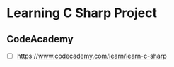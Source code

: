# Learning C Sharp Project
      
## CodeAcademy

- [ ] https://www.codecademy.com/learn/learn-c-sharp
